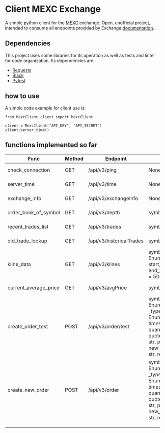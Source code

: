 # Client MEXC Exchange

A simple python client for the [MEXC](https://www.mexc.com/) exchange. 
Open, unofficial project, intended to consume all endpoints provided by Exchange 
[documentation](https://mxcdevelop.github.io/apidocs/spot_v3_en/#introduction).


## Dependencies

This project uses some libraries for its operation as well as tests and linter for code organization. Its dependencies are:

* [Requests](https://requests.readthedocs.io/en/latest/)
* [Black](https://github.com/psf/black)
* [Pytest](https://docs.pytest.org/en/7.1.x/contents.html)

## how to use 

A simple code example for client use is:

    from MexcClient.client import MexcClient

    client = MexcClient("API_KEY", "API_SECRET")
    client.server_time()

## functions implemented so far

| Func                  | Method | Endpoint                 | Params                                                                                                                                                                    | Section               |
|-----------------------|--------|--------------------------|---------------------------------------------------------------------------------------------------------------------------------------------------------------------------|-----------------------|
| check_connection      | GET    | /api/v3/ping             | None                                                                                                                                                                      | Market Data Endpoints |
| server_time           | GET    | /api/v3/time             | None                                                                                                                                                                      | Market Data Endpoints |
| exchange_info         | GET    | /api/v3/exchangeInfo     | None                                                                                                                                                                      | Market Data Endpoints |
| order_book_of_symbol  | GET    | /api/v3/depth            | symbol: str, limit: int                                                                                                                                                   | Market Data Endpoints |
| recent_trades_list    | GET    | /api/v3/trades           | symbol: str, limit: int                                                                                                                                                   | Market Data Endpoints |
| old_trade_lookup      | GET    | /api/v3/historicalTrades | symbol: str, limit: int                                                                                                                                                   | Market Data Endpoints |
| kline_data            | GET    | /api/v3/klines           | symbol: str, interval: EnumKlineInterval, start_time: int, end_time: int, limit: int = 500                                                                                | Market Data Endpoints |
| current_average_price | GET    | /api/v3/avgPrice         | symbol: str                                                                                                                                                               | Market Data Endpoints |
| create_order_test     | POST   | /api/v3/order/test       | symbol: str, side: EnumOrderSide, _type: EnumOrderType, timestamp: int, quantity: int, quote_order_quantity: str, price: str, new_client_order_id: str, recv_window: int  | Spot Account/Trade    |
| create_new_order      | POST   | /api/v3/order            | symbol: str, side: EnumOrderSide, _type: EnumOrderType, timestamp: int, quantity: int, quote_order_quantity: str, price: str, new_client_order_id: str, recv_window: int  | Spot Account/Trade    |
|                       |        |                          |                                                                                                                                                                           |                       |
|                       |        |                          |                                                                                                                                                                           |                       |
|                       |        |                          |                                                                                                                                                                           |                       |

